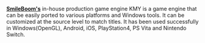 [**SmileBoom's**](https://smileboom.com/en/) in-house production game engine KMY is a game engine that can be easily ported to various platforms and Windows tools.
It can be customized at the source level to match titles.
It has been used successfully in Windows(OpenGL), Android, iOS, PlayStation4, PS Vita and Nintendo Switch.
